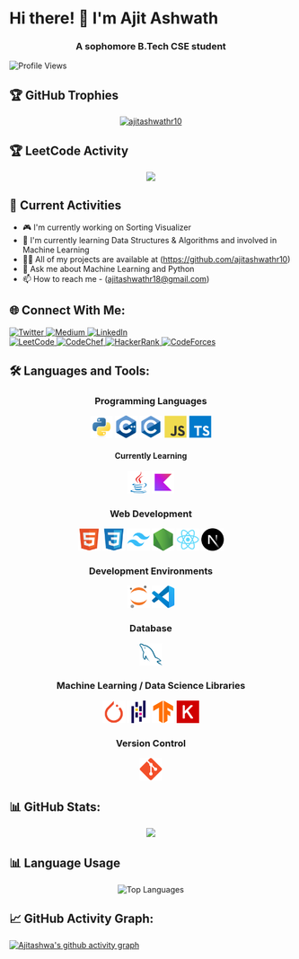 # Hi there! 👋 I'm Ajit Ashwath

<h3 align = "center">A sophomore B.Tech CSE student</h3>

![Profile Views](https://komarev.com/ghpvc/?username=ajitashwathr10&color=brightgreen&style=flat&label=Profile+views)

## 🏆 GitHub Trophies
<p align="center">
  <a href="https://github.com/ryo-ma/github-profile-trophy"><img src="https://github-profile-trophy.vercel.app/?username=ajitashwathr10&theme=radical" alt="ajitashwathr10"/></a> 
</p>


## 🏆 LeetCode Activity
<p align = "center">
  <img align = top flex-grow=1 src="https://leetcard.jacoblin.cool/introvertedcapybara?theme=dark&font=Nunito&ext=heatmap" />  
</p>


## 🚀 Current Activities

- 🎮 I'm currently working on Sorting Visualizer
- 🌱 I'm currently learning Data Structures & Algorithms and involved in Machine Learning
- 👨‍💻 All of my projects are available at (https://github.com/ajitashwathr10)
- 💬 Ask me about Machine Learning and Python
- 📫 How to reach me - (ajitashwathr18@gmail.com)

## 🌐 Connect With Me:
<div align="left">
  <!-- Twitter -->
  <a href="https://x.com/ajitashwath_r" target="blank">
    <img src="https://img.shields.io/badge/Twitter-%231DA1F2.svg?style=for-the-badge&logo=Twitter&logoColor=white" alt="Twitter" />
  </a>
  <!-- Medium -->
  <a href="your-medium-profile-url" target="blank">
    <img src="https://img.shields.io/badge/Medium-12100E?style=for-the-badge&logo=medium&logoColor=white" alt="Medium" />
  </a>
  <!-- LinkedIn -->
  <a href="https://www.linkedin.com/in/ajitashwathr10/l" target="blank">
    <img src="https://img.shields.io/badge/LinkedIn-%230077B5.svg?style=for-the-badge&logo=linkedin&logoColor=white" alt="LinkedIn" />
  </a>
  <div align="left">
  <!-- LeetCode -->
  <a href="https://leetcode.com/u/introvertedcapybara/" target="blank">
    <img src="https://img.shields.io/badge/LeetCode-000000?style=for-the-badge&logo=LeetCode&logoColor=#d16c06" alt="LeetCode" />
  </a>
  <!-- CodeChef -->
  <a href="https://www.codechef.com/users/introcapybara" target="blank">
    <img src="https://img.shields.io/badge/CodeChef-%23964B00.svg?style=for-the-badge&logo=CodeChef&logoColor=white" alt="CodeChef" />
  </a>
  <!-- HackerRank -->
  <a href="https://www.hackerrank.com/profile/ajitashwathr18" target="blank">
    <img src="https://img.shields.io/badge/-Hackerrank-2EC866?style=for-the-badge&logo=HackerRank&logoColor=white" alt="HackerRank" />
  </a>
  <!-- CodeForces -->
  <a href="https://codeforces.com/profile/introvertedcapybara" target="blank">
    <img src="https://img.shields.io/badge/Codeforces-445f9d?style=for-the-badge&logo=Codeforces&logoColor=white" alt="CodeForces" />
  </a>
</div>

## 🛠️ Languages and Tools:
<div align = "center">
  <h3>Programming Languages</h3>
  <img src="https://raw.githubusercontent.com/devicons/devicon/master/icons/python/python-original.svg" alt="python" width="40" height="40"/>
  <img src="https://raw.githubusercontent.com/devicons/devicon/master/icons/cplusplus/cplusplus-original.svg" alt="cplusplus" width="40" height="40"/>
  <img src="https://raw.githubusercontent.com/devicons/devicon/master/icons/c/c-original.svg" alt="c" width="40" height="40"/>
  <img src="https://raw.githubusercontent.com/devicons/devicon/master/icons/javascript/javascript-original.svg" alt="javascript" width="40" height="40"/>
  <img src="https://raw.githubusercontent.com/devicons/devicon/master/icons/typescript/typescript-original.svg" alt="typescript" width="40" height="40"/>
  <p></p>
  <h4>Currently Learning</h4>
  <img src="https://raw.githubusercontent.com/devicons/devicon/master/icons/java/java-original.svg" alt="java" width="40" height="40"/>
  <img src="https://raw.githubusercontent.com/devicons/devicon/master/icons/kotlin/kotlin-original.svg" alt="kotlin" width="40" height="40"/>
</div>

<div align = "center">
  <h3>Web Development</h3>
  <!-- <img src="https://raw.githubusercontent.com/devicons/devicon/master/icons/java/java-original.svg" alt="java" width="40" height="40"/> -->
  <img src="https://raw.githubusercontent.com/devicons/devicon/master/icons/html5/html5-original.svg" alt="html5" width="40" height="40"/>
  <img src="https://raw.githubusercontent.com/devicons/devicon/master/icons/css3/css3-original.svg" alt="css3" width="40" height="40"/>
  <img src="https://raw.githubusercontent.com/devicons/devicon/master/icons/tailwindcss/tailwindcss-original.svg" alt="tailwindcss" width="40" height="40"/>
  <img src="https://raw.githubusercontent.com/devicons/devicon/master/icons/nodejs/nodejs-original.svg" alt="nodejs" width="40" height="40"/>
  <img src="https://raw.githubusercontent.com/devicons/devicon/master/icons/react/react-original.svg" alt="react" width="40" height="40"/>
  <img src="https://raw.githubusercontent.com/devicons/devicon/master/icons/nextjs/nextjs-original.svg" alt="nextjs" width="40" height="40"/>
</div>

<div align = "center">
  <h3>Development Environments</h3>
  <img src="https://raw.githubusercontent.com/devicons/devicon/master/icons/jupyter/jupyter-original.svg" alt="jupyter" width="40" height="40"/>
  <img src="https://raw.githubusercontent.com/devicons/devicon/master/icons/vscode/vscode-original.svg" alt="vscode" width="40" height="40"/>
</div>

<div align = "center">
  <h3>Database</h3>
  <img src="https://raw.githubusercontent.com/devicons/devicon/master/icons/mysql/mysql-original.svg" alt="mysql" width="40" height="40"/>
</div>

<div align = "center">
  <h3>Machine Learning / Data Science Libraries</h3>
  <img src="https://raw.githubusercontent.com/devicons/devicon/master/icons/pytorch/pytorch-original.svg" alt="pytorch" width="40" height="40"/>
  <img src="https://raw.githubusercontent.com/devicons/devicon/master/icons/pandas/pandas-original.svg" alt="pandas" width="40" height="40"/>
  <img src="https://raw.githubusercontent.com/devicons/devicon/master/icons/tensorflow/tensorflow-original.svg" alt="tensorflow" width="40" height="40"/>
  <img src="https://raw.githubusercontent.com/devicons/devicon/master/icons/keras/keras-original.svg" alt="keras" width="40" height="40"/>
</div>

<div align = "center">
  <h3>Version Control</h3>
  <img src="https://raw.githubusercontent.com/devicons/devicon/master/icons/git/git-original.svg" alt="git" width="40" height="40"/>
</div>

## 📊 GitHub Stats:
<div align = "center">
  <!-- ![Your Name's GitHub Stats](https://github-readme-stats.vercel.app/api?username=ajitashwathr10&show_icons=true&theme=dark) -->
  <img src = "https://github-readme-stats.vercel.app/api?username=ajitashwathr10&show_icons=true&theme=dark">
</div>

## 📊 Language Usage
<div align="center">
  <img src="https://github-readme-stats.vercel.app/api/top-langs/?username=ajitashwathr10&langs_count=10&title_color=0891b2&text_color=ffffff&icon_color=0891b2&bg_color=1c1917&hide_border=true&locale=en&custom_title=Top%20%Languages" alt="Top Languages" />
</div>

<!-- GitHub Contribution Graph -->
## 📈 GitHub Activity Graph:
[![Ajitashwa's github activity graph](https://github-readme-activity-graph.vercel.app/graph?username=ajitashwathr10&theme=react-dark&hide_border=true&area=true)](https://github.com/ajitashwathr10/github-readme-activity-graph)
